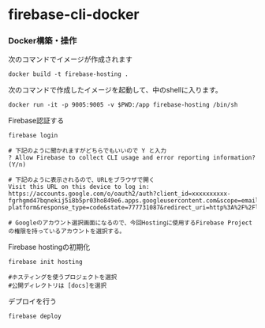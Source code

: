 # firebase-cli-docker

### Docker構築・操作

次のコマンドでイメージが作成されます

``` shell
docker build -t firebase-hosting .
``` 

次のコマンドで作成したイメージを起動して、中のshellに入ります。

``` shell
docker run -it -p 9005:9005 -v $PWD:/app firebase-hosting /bin/sh
```

Firebase認証する

```　shell
firebase login

# 下記のように聞かれますがどちらでもいいので Y と入力
? Allow Firebase to collect CLI usage and error reporting information? (Y/n) 

# 下記のように表示されるので、URLをブラウザで開く
Visit this URL on this device to log in:
https://accounts.google.com/o/oauth2/auth?client_id=xxxxxxxxxx-fgrhgmd47bqnekij5i8b5pr03ho849e6.apps.googleusercontent.com&scope=email%20openid%20https%3A%2F%2Fwww.googleapis.com%2Fauth%2Fcloudplatformprojects.readonly%20https%3A%2F%2Fwww.googleapis.com%2Fauth%2Ffirebase%20https%3A%2F%2Fwww.googleapis.com%2Fauth%2Fcloud-platform&response_type=code&state=777731087&redirect_uri=http%3A%2F%2Flocalhost%3A9005

# Googleのアカウント選択画面になるので、今回Hostingに使用するFirebase Projectの権限を持っているアカウントを選択する。

```


Firebase hostingの初期化


```
firebase init hosting

#ホスティングを使うプロジェクトを選択
#公開ディレクトリは [docs]を選択

```

デプロイを行う

```
firebase deploy
```
